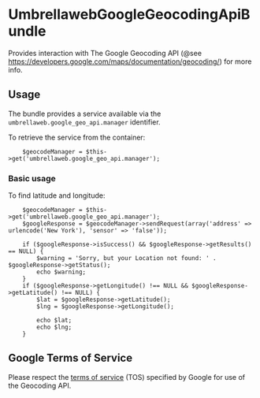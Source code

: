 UmbrellawebGoogleGeocodingApiBundle
========================

Provides interaction with The Google Geocoding API (@see https://developers.google.com/maps/documentation/geocoding/) for more info.

## Usage

The bundle provides a service available via the ``umbrellaweb.google_geo_api.manager``
identifier.

To retrieve the service from the container:

        $geocodeManager = $this->get('umbrellaweb.google_geo_api.manager');

### Basic usage

To find latitude and longitude:
      
        $geocodeManager = $this->get('umbrellaweb.google_geo_api.manager');
        $googleResponse = $geocodeManager->sendRequest(array('address' => urlencode('New York'), 'sensor' => 'false'));

        if ($googleResponse->isSuccess() && $googleResponse->getResults() == NULL) {
            $warning = 'Sorry, but your Location not found: ' . $googleResponse->getStatus();
            echo $warning;
        }
        if ($googleResponse->getLongitude() !== NULL && $googleResponse->getLatitude() !== NULL) {
            $lat = $googleResponse->getLatitude();
            $lng = $googleResponse->getLongitude();

            echo $lat;
            echo $lng;
        }

## Google Terms of Service

Please respect the
[terms of service](http://code.google.com/apis/maps/terms.html) (TOS)
specified by Google for use of the Geocoding API.
    
